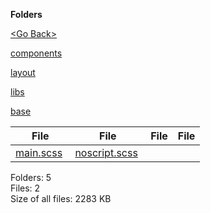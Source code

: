 **Folders**

[&lt;Go Back&gt;](../right.html)

[components](components/right.html)

[layout](layout/right.html)

[libs](libs/right.html)

[base](base/right.html)

<table><thead><tr class="header"><th><strong>File</strong></th><th><strong>File</strong></th><th><strong>File</strong></th><th><strong>File</strong></th></tr></thead><tbody><tr class="odd"><td><a href="main.scss">main.scss</a> </td><td><a href="noscript.scss">noscript.scss</a> </td><td></td><td></td></tr></tbody></table>

Folders: 5  
Files: 2  
Size of all files: 2283 KB
